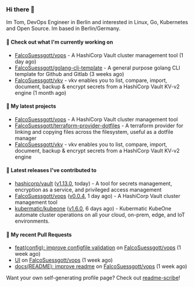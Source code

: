 ### Hi there 👋

Im Tom, DevOps Engineer in Berlin and interested in Linux, Go, Kubernetes and Open Source.
Im based in Berlin/Germany.

#### 👷 Check out what I'm currently working on

- [FalcoSuessgott/vops](https://github.com/FalcoSuessgott/vops) - A HashiCorp Vault cluster management tool (1 day ago)
- [FalcoSuessgott/golang-cli-template](https://github.com/FalcoSuessgott/golang-cli-template) - A general purpose golang CLI  template for Github and Gitlab (3 weeks ago)
- [FalcoSuessgott/vkv](https://github.com/FalcoSuessgott/vkv) - vkv enables you to list, compare, import, document, backup &amp; encrypt secrets from a HashiCorp Vault KV-v2 engine (1 month ago)

#### 🌱 My latest projects

- [FalcoSuessgott/vops](https://github.com/FalcoSuessgott/vops) - A HashiCorp Vault cluster management tool
- [FalcoSuessgott/terraform-provider-dotfiles](https://github.com/FalcoSuessgott/terraform-provider-dotfiles) - A terraform provider for linking and copying files across the filesystem, useful as a dotfile manager
- [FalcoSuessgott/vkv](https://github.com/FalcoSuessgott/vkv) - vkv enables you to list, compare, import, document, backup &amp; encrypt secrets from a HashiCorp Vault KV-v2 engine

#### 🔭 Latest releases I've contributed to

- [hashicorp/vault](https://github.com/hashicorp/vault) ([v1.13.0](https://github.com/hashicorp/vault/releases/tag/v1.13.0), today) - A tool for secrets management, encryption as a service, and privileged access management
- [FalcoSuessgott/vops](https://github.com/FalcoSuessgott/vops) ([v0.0.4](https://github.com/FalcoSuessgott/vops/releases/tag/v0.0.4), 1 day ago) - A HashiCorp Vault cluster management tool
- [kubermatic/kubeone](https://github.com/kubermatic/kubeone) ([v1.6.0](https://github.com/kubermatic/kubeone/releases/tag/v1.6.0), 6 days ago) - Kubermatic KubeOne automate cluster operations on all your cloud, on-prem, edge, and IoT environments.  

#### 🔨 My recent Pull Requests

- [feat(config): improve configfile validation](https://github.com/FalcoSuessgott/vops/pull/8) on [FalcoSuessgott/vops](https://github.com/FalcoSuessgott/vops) (1 week ago)
- [UI](https://github.com/FalcoSuessgott/vops/pull/7) on [FalcoSuessgott/vops](https://github.com/FalcoSuessgott/vops) (1 week ago)
- [docs(README): improve readme](https://github.com/FalcoSuessgott/vops/pull/6) on [FalcoSuessgott/vops](https://github.com/FalcoSuessgott/vops) (1 week ago)

Want your own self-generating profile page? Check out [readme-scribe](https://github.com/muesli/readme-scribe)!